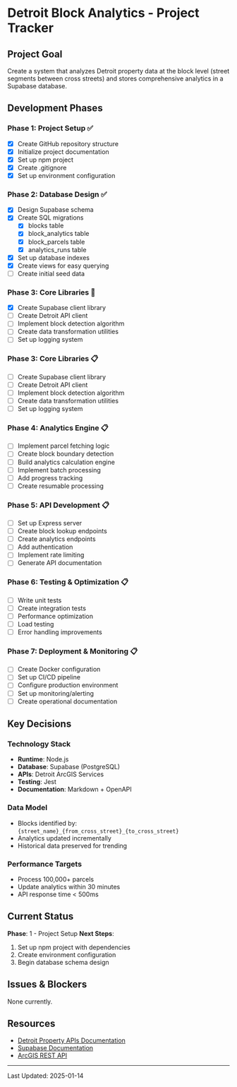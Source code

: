 # Detroit Block Analytics - Project Tracker

## Project Goal
Create a system that analyzes Detroit property data at the block level (street segments between cross streets) and stores comprehensive analytics in a Supabase database.

## Development Phases

### Phase 1: Project Setup ✅
- [x] Create GitHub repository structure
- [x] Initialize project documentation
- [x] Set up npm project
- [x] Create .gitignore
- [x] Set up environment configuration

### Phase 2: Database Design ✅
- [x] Design Supabase schema
- [x] Create SQL migrations
  - [x] blocks table
  - [x] block_analytics table
  - [x] block_parcels table
  - [x] analytics_runs table
- [x] Set up database indexes
- [x] Create views for easy querying
- [ ] Create initial seed data

### Phase 3: Core Libraries 🚧
- [x] Create Supabase client library
- [ ] Create Detroit API client
- [ ] Implement block detection algorithm
- [ ] Create data transformation utilities
- [ ] Set up logging system

### Phase 3: Core Libraries 📋
- [ ] Create Supabase client library
- [ ] Create Detroit API client
- [ ] Implement block detection algorithm
- [ ] Create data transformation utilities
- [ ] Set up logging system

### Phase 4: Analytics Engine 📋
- [ ] Implement parcel fetching logic
- [ ] Create block boundary detection
- [ ] Build analytics calculation engine
- [ ] Implement batch processing
- [ ] Add progress tracking
- [ ] Create resumable processing

### Phase 5: API Development 📋
- [ ] Set up Express server
- [ ] Create block lookup endpoints
- [ ] Create analytics endpoints
- [ ] Add authentication
- [ ] Implement rate limiting
- [ ] Generate API documentation

### Phase 6: Testing & Optimization 📋
- [ ] Write unit tests
- [ ] Create integration tests
- [ ] Performance optimization
- [ ] Load testing
- [ ] Error handling improvements

### Phase 7: Deployment & Monitoring 📋
- [ ] Create Docker configuration
- [ ] Set up CI/CD pipeline
- [ ] Configure production environment
- [ ] Set up monitoring/alerting
- [ ] Create operational documentation

## Key Decisions

### Technology Stack
- **Runtime**: Node.js
- **Database**: Supabase (PostgreSQL)
- **APIs**: Detroit ArcGIS Services
- **Testing**: Jest
- **Documentation**: Markdown + OpenAPI

### Data Model
- Blocks identified by: `{street_name}_{from_cross_street}_{to_cross_street}`
- Analytics updated incrementally
- Historical data preserved for trending

### Performance Targets
- Process 100,000+ parcels
- Update analytics within 30 minutes
- API response time < 500ms

## Current Status

**Phase**: 1 - Project Setup
**Next Steps**: 
1. Set up npm project with dependencies
2. Create environment configuration
3. Begin database schema design

## Issues & Blockers

None currently.

## Resources

- [Detroit Property APIs Documentation](../DETROIT_PROPERTY_APIs.md)
- [Supabase Documentation](https://supabase.io/docs)
- [ArcGIS REST API](https://developers.arcgis.com/rest/)

---

Last Updated: 2025-01-14